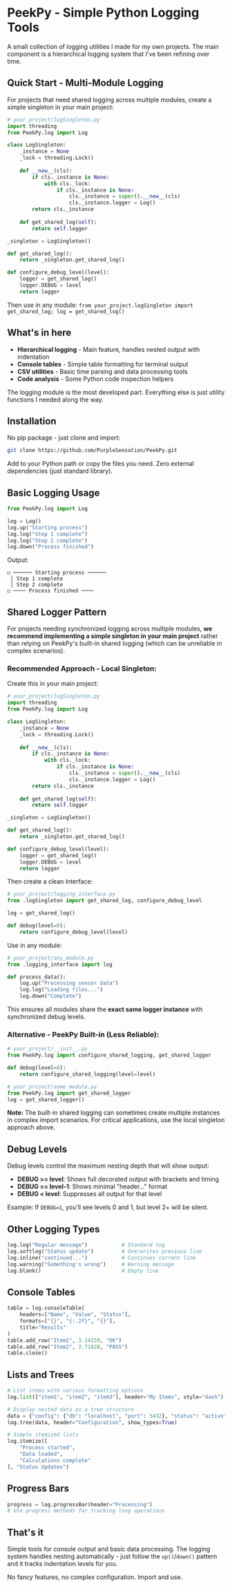 # PeekPy - Simple Python Logging Tools

A small collection of logging utilities I made for my own projects. The main component is a hierarchical logging system that I've been refining over time.

## Quick Start - Multi-Module Logging

For projects that need shared logging across multiple modules, create a simple singleton in your main project:

```python
# your_project/logSingleton.py
import threading
from PeekPy.log import Log

class LogSingleton:
    _instance = None
    _lock = threading.Lock()
    
    def __new__(cls):
        if cls._instance is None:
            with cls._lock:
                if cls._instance is None:
                    cls._instance = super().__new__(cls)
                    cls._instance.logger = Log()
        return cls._instance
    
    def get_shared_log(self):
        return self.logger

_singleton = LogSingleton()

def get_shared_log():
    return _singleton.get_shared_log()

def configure_debug_level(level):
    logger = get_shared_log()
    logger.DEBUG = level
    return logger
```

Then use in any module: `from your_project.logSingleton import get_shared_log; log = get_shared_log()`

## What's in here

- **Hierarchical logging** - Main feature, handles nested output with indentation
- **Console tables** - Simple table formatting for terminal output  
- **CSV utilities** - Basic time parsing and data processing tools
- **Code analysis** - Some Python code inspection helpers

The logging module is the most developed part. Everything else is just utility functions I needed along the way.

## Installation

No pip package - just clone and import:

```bash
git clone https://github.com/PurpleSensation/PeekPy.git
```

Add to your Python path or copy the files you need. Zero external dependencies (just standard library).

## Basic Logging Usage

```python
from PeekPy.log import Log

log = Log()
log.up("Starting process")
log.log("Step 1 complete")
log.log("Step 2 complete") 
log.down("Process finished")
```

Output:
```
◻ ────── Starting process ──────
 │ Step 1 complete
 │ Step 2 complete
◻ ──── Process finished ────
```

## Shared Logger Pattern

For projects needing synchronized logging across multiple modules, **we recommend implementing a simple singleton in your main project** rather than relying on PeekPy's built-in shared logging (which can be unreliable in complex scenarios).

### Recommended Approach - Local Singleton:

Create this in your main project:

```python
# your_project/logSingleton.py
import threading
from PeekPy.log import Log

class LogSingleton:
    _instance = None
    _lock = threading.Lock()
    
    def __new__(cls):
        if cls._instance is None:
            with cls._lock:
                if cls._instance is None:
                    cls._instance = super().__new__(cls)
                    cls._instance.logger = Log()
        return cls._instance
    
    def get_shared_log(self):
        return self.logger

_singleton = LogSingleton()

def get_shared_log():
    return _singleton.get_shared_log()

def configure_debug_level(level):
    logger = get_shared_log()
    logger.DEBUG = level
    return logger
```

Then create a clean interface:

```python
# your_project/logging_interface.py  
from .logSingleton import get_shared_log, configure_debug_level

log = get_shared_log()

def debug(level=0):
    return configure_debug_level(level)
```

Use in any module:

```python
# your_project/any_module.py
from .logging_interface import log

def process_data():
    log.up("Processing sensor data")
    log.log("Loading files...")
    log.down("Complete")
```

This ensures all modules share the **exact same logger instance** with synchronized debug levels.

### Alternative - PeekPy Built-in (Less Reliable):

```python
# your_project/__init__.py
from PeekPy.log import configure_shared_logging, get_shared_logger

def debug(level=0):
    return configure_shared_logging(level=level)

# your_project/some_module.py
from PeekPy.log import get_shared_logger
log = get_shared_logger()
```

**Note:** The built-in shared logging can sometimes create multiple instances in complex import scenarios. For critical applications, use the local singleton approach above.

## Debug Levels

Debug levels control the maximum nesting depth that will show output:
- **DEBUG >= level**: Shows full decorated output with brackets and timing
- **DEBUG == level-1**: Shows minimal "header..." format  
- **DEBUG < level**: Suppresses all output for that level

Example: If `DEBUG=1`, you'll see levels 0 and 1, but level 2+ will be silent.

## Other Logging Types

```python
log.log("Regular message")           # Standard log
log.softlog("Status update")         # Overwrites previous line
log.inline("continued...")           # Continues current line
log.warning("Something's wrong")     # Warning message
log.blank()                          # Empty line
```

## Console Tables

```python
table = log.consoleTable(
    headers=["Name", "Value", "Status"], 
    formats=["{}", "{:.2f}", "{}"],
    title="Results"
)
table.add_row("Item1", 3.14159, "OK")
table.add_row("Item2", 2.71828, "PASS") 
table.close()
```

## Lists and Trees

```python
# List items with various formatting options
log.list(["item1", "item2", "item3"], header="My Items", style="dash")

# Display nested data as a tree structure  
data = {"config": {"db": "localhost", "port": 5432}, "status": "active"}
log.tree(data, header="Configuration", show_types=True)

# Simple itemized lists
log.itemize([
    "Process started",
    "Data loaded", 
    "Calculations complete"
], "Status Updates")
```

## Progress Bars

```python
progress = log.progressBar(header="Processing")
# Use progress methods for tracking long operations
```

## That's it

Simple tools for console output and basic data processing. The logging system handles nesting automatically - just follow the `up()`/`down()` pattern and it tracks indentation levels for you.

No fancy features, no complex configuration. Import and use.
